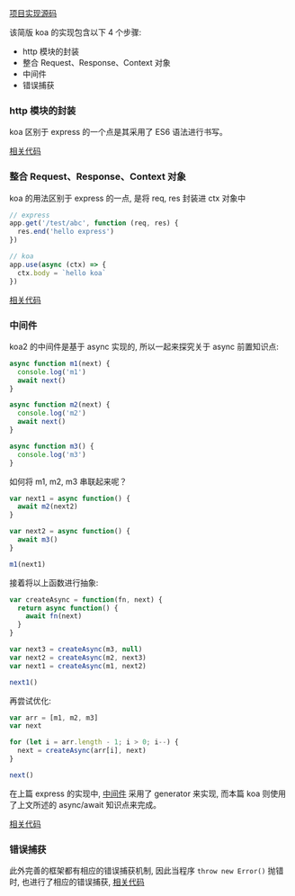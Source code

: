 <!--
abbrlink: pd6i666j
-->

[项目实现源码](https://github.com/MuYunyun/blog/tree/master/BasicSkill/node/koa)

该简版 koa 的实现包含以下 4 个步骤:

* http 模块的封装
* 整合 Request、Response、Context 对象
* 中间件
* 错误捕获

### http 模块的封装

koa 区别于 express 的一个点是其采用了 ES6 语法进行书写。

[相关代码](https://github.com/MuYunyun/blog/blob/7bdad6158a6d49bc3a99123a054b0934034cc598/BasicSkill/node/koa/application.js#L17)

### 整合 Request、Response、Context 对象

koa 的用法区别于 express 的一点, 是将 req, res 封装进 ctx 对象中

```js
// express
app.get('/test/abc', function (req, res) {
  res.end('hello express')
})

// koa
app.use(async (ctx) => {
  ctx.body = `hello koa`
})
```

[相关代码](https://github.com/MuYunyun/blog/blob/7bdad6158a6d49bc3a99123a054b0934034cc598/BasicSkill/node/koa/application.js#L52)

### 中间件

koa2 的中间件是基于 async 实现的, 所以一起来探究关于 async 前置知识点:

```js
async function m1(next) {
  console.log('m1')
  await next()
}

async function m2(next) {
  console.log('m2')
  await next()
}

async function m3() {
  console.log('m3')
}
```

如何将 m1, m2, m3 串联起来呢？

```js
var next1 = async function() {
  await m2(next2)
}

var next2 = async function() {
  await m3()
}

m1(next1)
```

接着将以上函数进行抽象:

```js
var createAsync = function(fn, next) {
  return async function() {
    await fn(next)
  }
}

var next3 = createAsync(m3, null)
var next2 = createAsync(m2, next3)
var next1 = createAsync(m1, next2)

next1()
```

再尝试优化:

```js
var arr = [m1, m2, m3]
var next

for (let i = arr.length - 1; i > 0; i--) {
  next = createAsync(arr[i], next)
}

next()
```

在上篇 express 的实现中, [中间件](https://github.com/MuYunyun/blog/blob/7bdad6158a6d49bc3a99123a054b0934034cc598/BasicSkill/node/express/index.js#L55) 采用了 generator 来实现, 而本篇 koa 则使用了上文所述的 async/await 知识点来完成。

[相关代码](https://github.com/MuYunyun/blog/blob/7bdad6158a6d49bc3a99123a054b0934034cc598/BasicSkill/node/koa/application.js#L25)

### 错误捕获

此外完善的框架都有相应的错误捕获机制, 因此当程序 `throw new Error()` 抛错时, 也进行了相应的错误捕获, [相关代码](https://github.com/MuYunyun/blog/blob/7bdad6158a6d49bc3a99123a054b0934034cc598/BasicSkill/node/koa/application.js#L70)